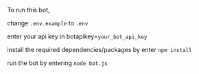 To run this bot,

change `.env.example` to `.env`

enter your api key in botapikey=`your_bot_api_key`

install the required dependencies/packages by enter `npm install`

run the bot by entering `node bot.js`